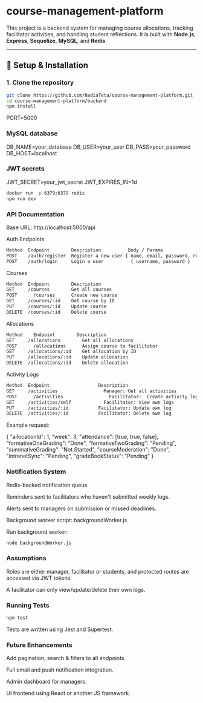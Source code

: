# course-management-platform
This project is a backend system for managing course allocations, tracking facilitator activities, and handling student reflections. It is built with **Node.js**, **Express**, **Sequelize**, **MySQL**, and **Redis**.

---

## 🚀 Setup & Installation

### 1. Clone the repository
```bash
git clone https://github.com/NadiaTeta/course-management-platform.git
cd course-management-platform/backend
npm install
```
PORT=5000

### MySQL database
DB_NAME=your_database
DB_USER=your_user
DB_PASS=your_password
DB_HOST=localhost

### JWT secrets
JWT_SECRET=your_jwt_secret
JWT_EXPIRES_IN=1d
```sh
docker run -p 6379:6379 redis
npm run dev
```
### API Documentation
Base URL: http://localhost:5000/api

 Auth Endpoints
```sh
Method	Endpoint	    Description	         Body / Params	                         Response Example
POST	/auth/register	Register a new user	{ name, email, password, role }	          201 Created
POST	/auth/login	    Login a user	      { username, password }	{ token, user }
```
 Courses
```sh
Method	Endpoint	    Description
GET	    /courses	    Get all courses
POST	  /courses	    Create new course
GET	    /courses/:id	Get course by ID
PUT	    /courses/:id	Update course
DELETE	/courses/:id	Delete course
```

 Allocations
```sh
Method	  Endpoint	      Description
GET     /allocations	    Get all allocations
POST	  /allocations	    Assign course to facilitator
GET	    /allocations/:id	Get allocation by ID
PUT	    /allocations/:id	Update allocation
DELETE	/allocations/:id	Delete allocation
```
 Activity Logs 
```sh
Method	Endpoint                  Description
GET	    /activities              	Manager: Get all activities
POST	  /activities	              Facilitator:  Create activity log
GET	    /activities/self	        Facilitator: View own logs
PUT	    /activities/:id	          Facilitator: Update own log
DELETE	/activities/:id	          Facilitator: Delete own log
```
Example request:

{
  "allocationId": 1,
  "week": 3,
  "attendance": [true, true, false],
  "formativeOneGrading": "Done",
  "formativeTwoGrading": "Pending",
  "summativeGrading": "Not Started",
  "courseModeration": "Done",
  "intranetSync": "Pending",
  "gradeBookStatus": "Pending"
}

### Notification System
Redis-backed notification queue

Reminders sent to facilitators who haven't submitted weekly logs.

Alerts sent to managers on submission or missed deadlines.

Background worker script: backgroundWorker.js

Run background worker:
```sh
node backgroundWorker.js
```
### Assumptions
Roles are either manager, facilitator or students, and protected routes are accessed via JWT tokens.

A facilitator can only view/update/delete their own logs.

### Running Tests
```sh
npm test
```
Tests are written using Jest and Supertest.

### Future Enhancements
Add pagination, search & filters to all endpoints.

Full email and push notification integration.

Admin dashboard for managers.

UI frontend using React or another JS framework.
